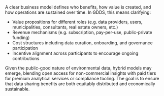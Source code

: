 A clear business model defines who benefits, how value is created, and how operations are sustained over time. In GDDS, this means clarifying:
- Value propositions for different roles (e.g. data providers, users, municipalities, consultants, real estate owners, etc.)
- Revenue mechanisms (e.g. subscription, pay-per-use, public-private funding)
- Cost structures including data curation, onboarding, and governance participation
- Incentive alignment across participants to encourage ongoing contributions

Given the public-good nature of environmental data, hybrid models may emerge, blending open access for non-commercial insights with paid tiers for premium analytical services or compliance tooling. The goal is to ensure that data sharing benefits are both equitably distributed and economically sustainable.


